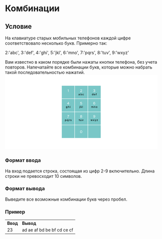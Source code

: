 # Комбинации

## Условие
На клавиатуре старых мобильных телефонов каждой цифре соответствовало несколько букв. Примерно так:

2:'abc',
3:'def',
4:'ghi',
5:'jkl',
6:'mno',
7:'pqrs',
8:'tuv',
9:'wxyz'

Вам известно в каком порядке были нажаты кнопки телефона, без учета повторов. Напечатайте все комбинации букв, 
которые можно набрать такой последовательностью нажатий.
![statement-image.png](statement-image.png)

### Формат ввода
На вход подается строка, состоящая из цифр 2-9 включительно. Длина строки не превосходит 10 символов.
### Формат вывода
Выведите все возможные комбинации букв через пробел.
### Пример
<table><tbody>
  <tr>
    <td><b>Ввод</b></td>
    <td><b>Вывод</b></td>
  </tr>
  <tr>
    <td valign='top'>
23<br>


</td>
  <td valign='top'>
ad ae af bd be bf cd ce cf<br>



</td>
  </tr>
</tbody></table>